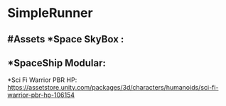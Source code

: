 # SimpleRunner

#Assets
*Space SkyBox :
  -
*SpaceShip Modular:
  -
 *Sci Fi Warrior PBR HP:
  https://assetstore.unity.com/packages/3d/characters/humanoids/sci-fi-warrior-pbr-hp-106154
 
